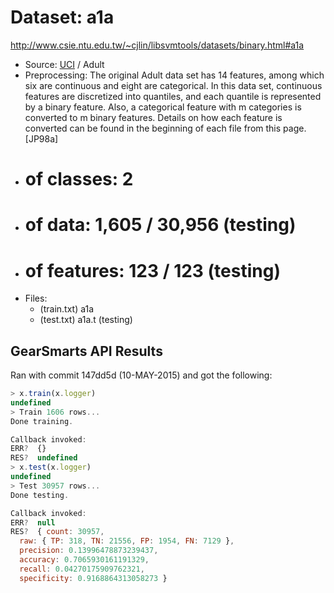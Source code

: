 # Dataset: a1a
http://www.csie.ntu.edu.tw/~cjlin/libsvmtools/datasets/binary.html#a1a


 * Source: [UCI](http://www.ics.uci.edu/~mlearn/MLRepository.html) / Adult
 * Preprocessing: The original Adult data set has 14 features, among which six are continuous and eight are categorical.
    In this data set, continuous features are discretized into quantiles, and each quantile is represented by a binary feature.
    Also, a categorical feature with m categories is converted to m binary features. Details on how each feature is converted
    can be found in the beginning of each file from this page. [JP98a]
 * # of classes: 2
 * # of data: 1,605 / 30,956 (testing)
 * # of features: 123 / 123 (testing)
 * Files:
    * (train.txt) a1a
    * (test.txt) a1a.t (testing)

## GearSmarts API Results
Ran with commit 147dd5d (10-MAY-2015) and got the following:

```js
> x.train(x.logger)
undefined
> Train 1606 rows...
Done training.

Callback invoked:
ERR?  {}
RES?  undefined
> x.test(x.logger)
undefined
> Test 30957 rows...
Done testing.

Callback invoked:
ERR?  null
RES?  { count: 30957,
  raw: { TP: 318, TN: 21556, FP: 1954, FN: 7129 },
  precision: 0.13996478873239437,
  accuracy: 0.7065930161191329,
  recall: 0.04270175909762321,
  specificity: 0.9168864313058273 }
```

